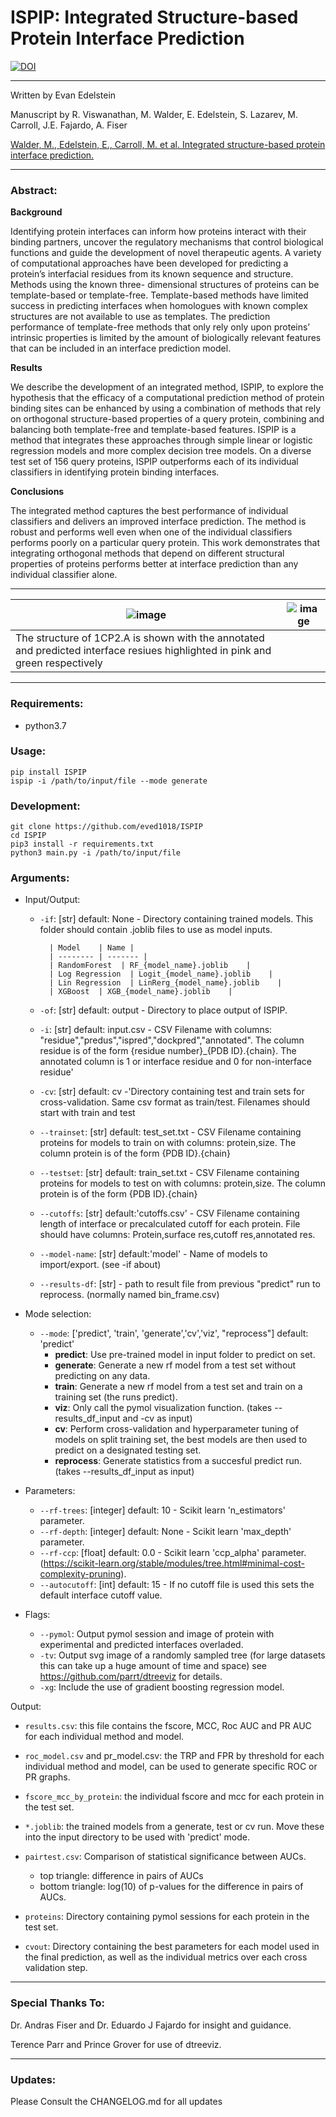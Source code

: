 # ISPIP: Integrated Structure-based Protein Interface Prediction

[![DOI](https://zenodo.org/badge/DOI/10.5281/zenodo.6323262.svg)](https://doi.org/10.5281/zenodo.6323262)

---

<p> Written by Evan Edelstein </p>

<p> Manuscript by R. Viswanathan, M. Walder, E. Edelstein, S. Lazarev, M. Carroll, J.E. Fajardo, A. Fiser </p>

[Walder, M., Edelstein, E., Carroll, M. et al. Integrated structure-based protein interface prediction.](https://bmcbioinformatics.biomedcentral.com/articles/10.1186/s12859-022-04852-2)

---

### Abstract: 

__Background__
<p>Identifying protein interfaces can inform how proteins interact with their binding partners, uncover the regulatory mechanisms that control biological functions and guide the development of novel therapeutic agents. A variety of computational approaches have been developed for predicting a protein’s interfacial residues from its known sequence and structure. Methods using the known three- dimensional structures of proteins can be template-based or template-free. Template-based methods have limited success in predicting interfaces when homologues with known complex structures are not available to use as templates. The prediction performance of template-free methods that only rely only upon proteins’ intrinsic properties is limited by the amount of biologically relevant features that can be included in an interface prediction model.</p>

__Results__
<p> We describe the development of an integrated method, ISPIP, to explore the hypothesis that the efficacy of a computational prediction method of protein binding sites can be enhanced by using a combination of methods that rely on orthogonal structure-based properties of a query protein, combining and balancing both template-free and template-based features. ISPIP is a method that integrates these approaches through simple linear or logistic regression models and more complex decision tree models. On a diverse test set of 156 query proteins, ISPIP outperforms each of its individual classifiers in identifying protein binding interfaces. </p>

__Conclusions__ 
<p>The integrated method captures the best performance of individual classifiers and delivers an improved interface prediction. The method is robust and performs well even when one of the individual classifiers performs poorly on a particular query protein. This work demonstrates that integrating orthogonal methods that depend on different structural properties of proteins performs better at interface prediction than any individual classifier alone.</p>


---

| ![image](Media/output-onlinegiftools.gif) | ![image](Media/legend-removebg-preview.png) |
| --- | --- |
| The structure of 1CP2.A is shown with the annotated and predicted interface resiues highlighted in pink and green respectively | 

---

<h3> Requirements: </h3>

* python3.7

<h3>Usage: </h3>

```shell
pip install ISPIP
ispip -i /path/to/input/file --mode generate
```

<h3>Development: </h3>

```shell
git clone https://github.com/eved1018/ISPIP
cd ISPIP
pip3 install -r requirements.txt
python3 main.py -i /path/to/input/file
```

<h3>Arguments:</h3>

- Input/Output:
	* `-if`: [str] default: None - Directory containing trained models. This folder should contain .joblib files to use as model inputs. 


			| Model    | Name |
			| -------- | ------- |
			| RandomForest  | RF_{model_name}.joblib    |
			| Log Regression  | Logit_{model_name}.joblib    |
			| Lin Regression  | LinRerg_{model_name}.joblib    |
			| XGBoost  | XGB_{model_name}.joblib    |

	* `-of`: [str] default: output - Directory to place output of ISPIP.
	* `-i`: [str] default: input.csv - CSV Filename with columns: "residue","predus","ispred","dockpred","annotated". The column residue is of the form {residue number}_{PDB ID}.{chain}. The annotated column is 1 or interface residue and 0 for non-interface residue'
	* `-cv`: [str] default: cv -'Directory containing test and train sets for cross-validation. Same csv format as train/test. Filenames should start with train and test
	* `--trainset`: [str] default: test_set.txt - CSV Filename containing proteins for models to train on with columns: protein,size. The column protein is of the form {PDB ID}.{chain}
	* `--testset`: [str] default: train_set.txt - CSV Filename containing proteins for models to test on with columns: protein,size. The column protein is of the form {PDB ID}.{chain}
	* `--cutoffs`: [str] default:'cutoffs.csv' - CSV Filename containing length of interface or precalculated cutoff for each protein. File should have columns: Protein,surface res,cutoff res,annotated res. 
	* `--model-name`: [str] default:'model' - Name of models to import/export. (see -if about)
	* `--results-df`: [str] - path to result file from previous "predict" run to reprocess. (normally named bin_frame.csv)

- Mode selection:
	* `--mode`: ['predict', 'train', 'generate','cv','viz', "reprocess"] default: 'predict'  
		* __predict__: Use pre-trained model in input folder to predict on set.
		* __generate__: Generate a new rf model from a test set without predicting on any data.
		* __train__: Generate a new rf model from a test set and train on a training set (the runs predict).
		* __viz__: Only call the pymol visualization function. (takes --results_df_input and -cv as input)
		* __cv__: Perform cross-validation and hyperparameter tuning of models on split training set, the best models are then used to predict on a designated testing set.  
		* __reprocess__: Generate statistics from a succesful predict run. (takes --results_df_input as input)

- Parameters: 
	* `--rf-trees`: [integer] default: 10 - Scikit learn 'n_estimators' parameter.
	* `--rf-depth`: [integer] default: None - Scikit learn 'max_depth' parameter.
	* `--rf-ccp`: [float] default: 0.0 - Scikit learn 'ccp_alpha' parameter. (https://scikit-learn.org/stable/modules/tree.html#minimal-cost-complexity-pruning).
	* `--autocutoff`: [int] default: 15 - If no cutoff file is used this sets the default interface cutoff value.


- Flags: 
	* `--pymol`: Output pymol session and image of protein with experimental and predicted interfaces overladed. 
	* `-tv`: Output svg image of a randomly sampled tree (for large datasets this can take up a huge amount of time and space) see https://github.com/parrt/dtreeviz for details.
	* `-xg`: Include the use of gradient boosting regression model.


Output:

- `results.csv`: this file contains the fscore, MCC, Roc AUC and PR AUC for each individual method and model. 

- `roc_model.csv` and pr_model.csv: the TRP and FPR by threshold for each individual method and model, can be used to generate specific ROC or PR graphs.

- `fscore_mcc_by_protein`: the individual fscore and mcc for each protein in the test set. 

- `*.joblib`: the trained models from a generate, test or cv run. Move these into the input directory to be used with 'predict' mode. 

- `pairtest.csv`: Comparison of statistical significance between AUCs.
	- top triangle: difference in pairs of AUCs
	- bottom triangle: log(10) of p-values for the difference in pairs of AUCs.
- `proteins`: Directory containing pymol sessions for each protein in the test set.  
- `cvout`: Directory containing the best parameters for each model used in the final prediction, as well as the individual metrics over each cross validation step. 


---
### Special Thanks To:

<p>Dr. Andras Fiser and Dr. Eduardo J Fajardo for insight and guidance.</p> 

<p>Terence Parr and Prince Grover for use of dtreeviz.</p>


---
### Updates:
Please Consult the CHANGELOG.md for all updates

